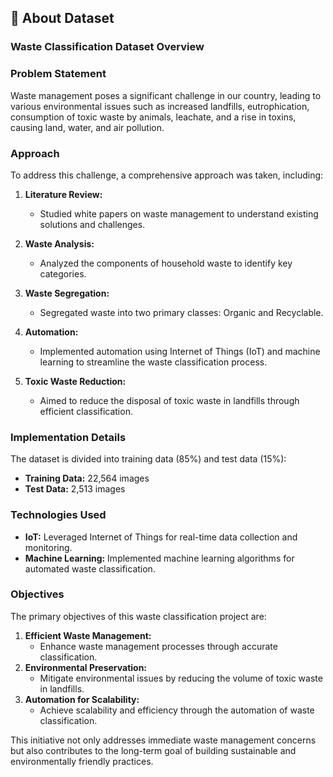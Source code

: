 ## 📝 About Dataset
### Waste Classification Dataset Overview

### Problem Statement
Waste management poses a significant challenge in our country, leading to various environmental issues such as increased landfills, eutrophication, consumption of toxic waste by animals, leachate, and a rise in toxins, causing land, water, and air pollution.

### Approach
To address this challenge, a comprehensive approach was taken, including:

1. **Literature Review:**
   - Studied white papers on waste management to understand existing solutions and challenges.

2. **Waste Analysis:**
   - Analyzed the components of household waste to identify key categories.

3. **Waste Segregation:**
   - Segregated waste into two primary classes: Organic and Recyclable.

4. **Automation:**
   - Implemented automation using Internet of Things (IoT) and machine learning to streamline the waste classification process.

5. **Toxic Waste Reduction:**
   - Aimed to reduce the disposal of toxic waste in landfills through efficient classification.

### Implementation Details
The dataset is divided into training data (85%) and test data (15%):

- **Training Data:** 22,564 images
- **Test Data:** 2,513 images

### Technologies Used
- **IoT:** Leveraged Internet of Things for real-time data collection and monitoring.
- **Machine Learning:** Implemented machine learning algorithms for automated waste classification.

### Objectives
The primary objectives of this waste classification project are:
1. **Efficient Waste Management:**
   - Enhance waste management processes through accurate classification.
2. **Environmental Preservation:**
   - Mitigate environmental issues by reducing the volume of toxic waste in landfills.
3. **Automation for Scalability:**
   - Achieve scalability and efficiency through the automation of waste classification.

This initiative not only addresses immediate waste management concerns but also contributes to the long-term goal of building sustainable and environmentally friendly practices.

